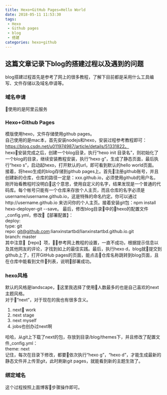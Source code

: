 ```yaml
---
title: Hexo+GitHub Pages=Hello World
date: 2018-05-11 11:53:30
tags:
 - Hexo
 - Github pages
 - blog
 - 搭建
categories: hexo+github 
---
```

## 这篇文章记录下blog的搭建过程以及遇到的问题
blog搭建过程首先是参考了网上的很多教程，了解下目前都是采用什么工具编写、文件存储以及域名申请等。
### 域名申请
使用的是阿里云服务 
### Hexo+Github Pages 
模版使用hexo，文件存储使用github pages。  
自己使用的是mac本，首先安装nodejs和hexo，安装过程参考教程即可： https://blog.csdn.net/u011974987/article/details/51331822。   
hexo安装完成之后，创建一个blog目录，执行“hexo init 目录名”，则初始化了一个blog的目录，继续安装教程安装，执行“hexo g”，生成了静态页面，最后执行“hexo s”，启动起hexo，打开默认的url，即可看到默认的hello world页面。  
接着，将hexo生成的blog存储到github pages上。首先注册github账号，并且创建新的仓库，仓库的路径一定是：xxx.github.io，必须使用github的用户名，刚开始看教程时没明白这个意思，使用自定义的名字，结果发现是一个普通的代码库。每个帐号只能有一个仓库来存放个人主页，而且仓库的名字必须是username/username.github.io，这是特殊的命名约定。你可以通过http://username.github.io 来访问你的个人主页。接着安装git包：npm install hexo-deployer-git --save。 
最后，修改blog目录中的hexo的配置文件_config.yml，修改【部署配置】：  
deploy:  
  type: git  
    repo: git@github.com:lianxinstartbd/lianxinstartbd.github.io.git  
    branch: master  
其中注意【repo】项，参考网上教程的设置，一直不成功，根据提示信息以及其他网友的评论，才找到如上的最佳实践。最后，执行hexo d，blog就提交到github上了，打开GitHub pages的页面，能点击仓库名称跳转到blog页面，且在仓库中能看到文件列表，说明部署成功。  
### hexo风格  
默认的风格是landscape，这里我选择了使用人数最多的也是自己喜欢的next主题风格。  
对于“next”，对于现在的我也有很多含义。  
1. next work
2. next stage
3. next myself
4. jobs也创办过next啊  
  
哈哈，从git上下载了next的包，存放到目录/blog/themes下，并且修改了配置文件_config.yml：  
theme: next  
记住，每次在目录下修改，都要依次执行“hexo g”，“hexo d”，才能生成最新的静态文件并上传至git，此时刷新git pages，就能看到新的主题生效了。  
### 绑定域名  
这个过程按照上面博客步骤操作即可。  


 


